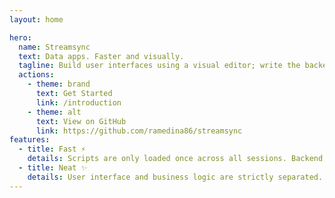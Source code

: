 ```yaml
---
layout: home

hero:
  name: Streamsync
  text: Data apps. Faster and visually.
  tagline: Build user interfaces using a visual editor; write the backend code in Python.
  actions:
    - theme: brand
      text: Get Started
      link: /introduction
    - theme: alt
      text: View on GitHub
      link: https://github.com/ramedina86/streamsync
features:
  - title: Fast ⚡️
    details: Scripts are only loaded once across all sessions. Backend and frontend application states are synchronised using WebSockets.
  - title: Neat ✨
    details: User interface and business logic are strictly separated. Event handlers are explicitly defined and run in isolation.
---
```

